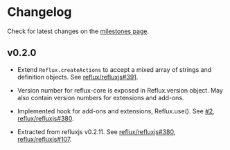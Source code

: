 # Changelog

Check for latest changes on the [milestones page](https://github.com/reflux/refluxjs/milestones).

## v0.2.0

* Extend `Reflux.createActions` to accept a mixed array of strings and definition objects. See [reflux/refluxjs#391](https://github.com/reflux/refluxjs/pull/391).

* Version number for reflux-core is exposed in Reflux.version object. May also contain version numbers for extensions and add-ons.

* Implemented hook for add-ons and extensions, Reflux.use(). See [#2](https://github.com/reflux/reflux-core/issues/2), [reflux/refluxjs#380](https://github.com/reflux/refluxjs/issues/380).

* Extracted from refluxjs v0.2.11. See [reflux/refluxjs#380](https://github.com/reflux/refluxjs/issues/380), [reflux/refluxjs#107](https://github.com/reflux/refluxjs/issues/107).
